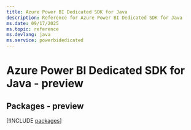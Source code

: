 ```yaml
---
title: Azure Power BI Dedicated SDK for Java
description: Reference for Azure Power BI Dedicated SDK for Java
ms.date: 09/17/2025
ms.topic: reference
ms.devlang: java
ms.service: powerbidedicated
---
```

# Azure Power BI Dedicated SDK for Java - preview
## Packages - preview
[!INCLUDE [packages](power-bi-dedicated-index.md)]